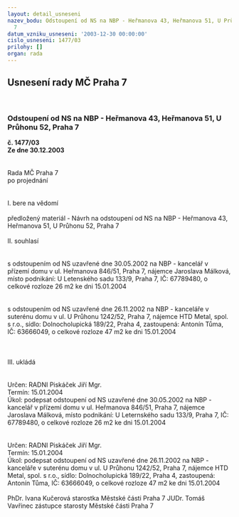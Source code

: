```yaml
---
layout: detail_usneseni
nazev_bodu: Odstoupení od NS na NBP - Heřmanova 43, Heřmanova 51, U Průhonu 52, Praha
  7
datum_vzniku_usneseni: '2003-12-30 00:00:00'
cislo_usneseni: 1477/03
prilohy: []
organ: rada
---
```

<div id="ucUsn_pList" class="usn">
	<span><h2>Usnesení rady MČ Praha 7 </h2>
<br></span><div class="standBody">
<span><h3>Odstoupení od NS na NBP - Heřmanova 43, Heřmanova 51, U Průhonu 52, Praha 7</h3></span><div class="center">
		<strong>č. 1477/03</strong><br>
	</div>
<div class="center">
		<strong>Ze dne 30.12.2003</strong><br><br>
	</div>
<br>Rada MČ Praha 7<br>po projednání<br><br><br>I.	bere na vědomí<br><br> předložený materiál - Návrh na odstoupení od NS na NBP - Heřmanova 43, Heřmanova 51, U Průhonu 52, Praha 7<br><br>II.	souhlasí <br><br><br>s odstoupením od  NS uzavřené dne 30.05.2002 na NBP - kancelář  v přízemí  domu v ul. Heřmanova 846/51, Praha 7, nájemce Jaroslava Málková, místo podnikání: U Letenského sadu 133/9, Praha 7, IČ: 67789480,  o celkové rozloze 26 m2 ke dni 15.01.2004    <br>  <br><br>s odstoupením od  NS uzavřené dne 26.11.2002 na NBP - kanceláře  v suterénu  domu v ul. U Průhonu 1242/52, Praha 7, nájemce HTD Metal, spol. s r.o., sídlo: Dolnocholupická 189/22, Praha 4, zastoupená: Antonín Tůma, IČ: 63666049,  o celkové rozloze 47 m2 ke dni 15.01.2004    <br><br> <br><br>III.	ukládá <br><br> <br>Určen:	RADNI Piskáček Jiří Mgr.<br>Termín: 15.01.2004<br>Úkol:	podepsat odstoupení od  NS uzavřené dne 30.05.2002 na NBP - kancelář  v přízemí  domu v ul. Heřmanova 846/51, Praha 7, nájemce Jaroslava Málková, místo podnikání: U Leternského sadu 133/9, Praha 7, IČ: 67789480,  o celkové rozloze 26 m2 ke dni 15.01.2004 <br>  <br><br>Určen:	RADNI Piskáček Jiří Mgr.<br>Termín: 15.01.2004<br>Úkol:	podepsat odstoupení od  NS uzavřené dne 26.11.2002 na NBP - kanceláře  v suterénu  domu v ul. U Průhonu 1242/52, Praha 7, nájemce HTD Metal, spol. s r.o., sídlo: Dolnocholupická 189/22, Praha 4, zastoupená: Antonín Tůma, IČ: 63666049,  o celkové rozloze 47 m2 ke dni 15.01.2004 <br>   	<br>PhDr. Ivana Kučerová starostka Městské části Praha 7	 JUDr. Tomáš Vavřinec zástupce starosty Městské části Praha 7<br>	<br><br>
</div>
</div>